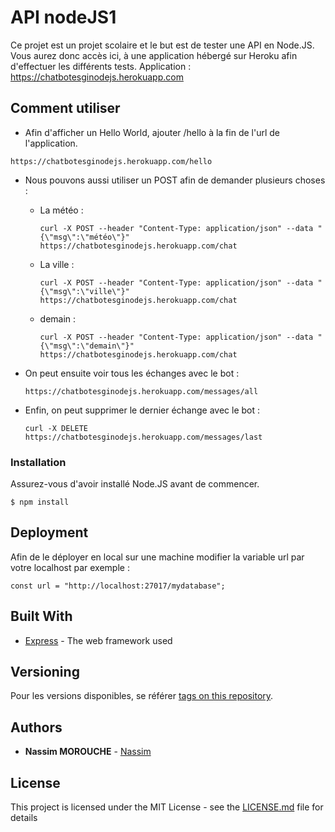 # API nodeJS1

Ce projet est un projet scolaire et le but est de tester une API en Node.JS.
Vous aurez donc accès ici, à une application hébergé sur Heroku afin d'effectuer les différents tests.
Application : https://chatbotesginodejs.herokuapp.com

## Comment utiliser

* Afin d'afficher un Hello World, ajouter /hello à la fin de l'url de l'application.
```
https://chatbotesginodejs.herokuapp.com/hello
```
* Nous pouvons aussi utiliser un POST afin de demander plusieurs choses :

  * La météo :
    ```
    curl -X POST --header "Content-Type: application/json" --data "{\"msg\":\"météo\"}" https://chatbotesginodejs.herokuapp.com/chat
    ```
  * La ville :
    ```
    curl -X POST --header "Content-Type: application/json" --data "{\"msg\":\"ville\"}" https://chatbotesginodejs.herokuapp.com/chat
    ```
  * demain :
    ```
    curl -X POST --header "Content-Type: application/json" --data "{\"msg\":\"demain\"}" https://chatbotesginodejs.herokuapp.com/chat
    ```
* On peut ensuite voir tous les échanges avec le bot :
  ```
  https://chatbotesginodejs.herokuapp.com/messages/all
  ```
* Enfin, on peut supprimer le dernier échange avec le bot :
  ```
  curl -X DELETE https://chatbotesginodejs.herokuapp.com/messages/last
  ```

### Installation

Assurez-vous d'avoir installé Node.JS avant de commencer.

```
$ npm install
```

## Deployment

Afin de le déployer en local sur une machine modifier la variable url par votre localhost par exemple :
```
const url = "http://localhost:27017/mydatabase";
```

## Built With

* [Express](https://expressjs.com/en/api.html) - The web framework used

## Versioning

Pour les versions disponibles, se référer [tags on this repository](https://github.com/nmorouche/nodeJS1/tags). 

## Authors

* **Nassim MOROUCHE** - [Nassim](https://github.com/nmorouche)

## License

This project is licensed under the MIT License - see the [LICENSE.md](LICENSE.md) file for details
